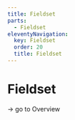 ```yaml
---
title: Fieldset
parts:
  - Fieldset
eleventyNavigation:
  key: Fieldset
  order: 20
  title: Fieldset
---
```


# Fieldset

-> go to Overview
